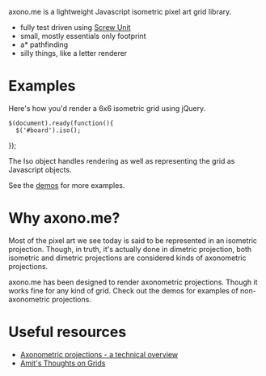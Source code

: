 axono.me is a lightweight Javascript isometric pixel art grid library.

* fully test driven using <a href="http://github.com/nathansobo/screw-unit">Screw Unit</a>
* small, mostly essentials only footprint
* a* pathfinding
* silly things, like a letter renderer

# Examples

Here's how you'd render a 6x6 isometric grid using jQuery.

    $(document).ready(function(){
      $('#board').iso();
});

The Iso object handles rendering as well as representing the grid as Javascript objects.

See the <a href="http://axono.me/demos/index.html">demos</a> for more examples.

# Why axono.me?

Most of the pixel art we see today is said to be represented in an isometric projection. Though, in truth, it's actually done in dimetric projection, both isometric and dimetric projections are considered kinds of axonometric projections.

axono.me has been designed to render axonometric projections. Though it works fine for any kind of grid. Check out the demos for examples of non-axonometric projections.

# Useful resources

* <a href="http://www.compuphase.com/axometr.htm">Axonometric projections - a technical overview</a>
* <a href="http://www-cs-students.stanford.edu/~amitp/game-programming/grids/">Amit's Thoughts on Grids</a>